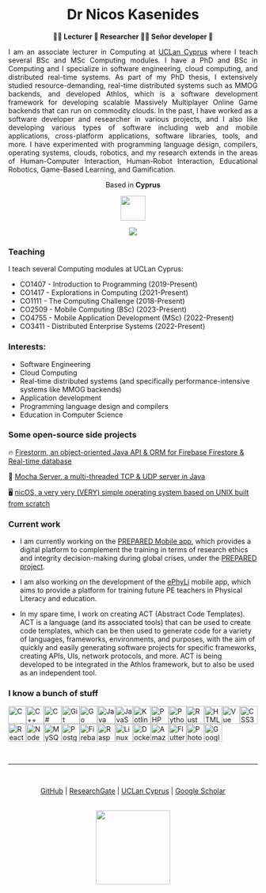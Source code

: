 <h1 align="center">Dr Nicos Kasenides</h1>

<p></p>

<p align="center"><b>👨‍🏫 Lecturer 🔭 Researcher 🧑‍💻 Señor developer 🙂️</b><p>

<p align="justify">
  I am an associate lecturer in Computing at <a href="http://www.uclancyprus.ac.cy/">UCLan Cyprus</a> where I teach several BSc and MSc Computing modules. 
  I have a PhD and BSc in Computing and I specialize in software engineering, cloud computing, and distributed real-time systems. 
  As part of my PhD thesis, I extensively studied resource-demanding, real-time distributed systems such as MMOG backends,
  and developed Athlos, which is a software development framework for developing scalable Massively Multiplayer Online Game backends that can run on commodity clouds.
In the past, I have worked as a software developer and researcher in various projects, and I also like developing various types of software including
  web and mobile applications, cross-platform applications, software libraries, tools, and more. I have experimented with programming language design, compilers,
  operating systems, clouds, robotics, and my research extends in the areas of Human-Computer Interaction, Human-Robot Interaction, Educational Robotics, Game-Based Learning, and Gamification.
</p>

<div align="center">

Based in **Cyprus**

<img width="50" src="https://upload.wikimedia.org/wikipedia/commons/thumb/d/d4/Flag_of_Cyprus.svg/800px-Flag_of_Cyprus.svg.png" />

<br/>

<a href="http://www.github.com/nkasenides"><img src="https://github-readme-streak-stats.herokuapp.com/?user=nkasenides&stroke=000000&background=FFFFFF&ring=ef4444&fire=ef4444&currStreakNum=000000&currStreakLabel=ef4444&sideNums=000000&sideLabels=333333&dates=333333&hide_border=false" /></a>


</div>

<h3>Teaching</h3>

I teach several Computing modules at UCLan Cyprus:

* CO1407 - Introduction to Programming (2019-Present)
* CO1417 - Explorations in Computing (2021-Present)
* CO1111 - The Computing Challenge (2018-Present)
* CO2509 - Mobile Computing (BSc) (2023-Present)
* CO4755 - Mobile Application Development (MSc) (2022-Present)
* CO3411 - Distributed Enterprise Systems (2022-Present)

<h3>Interests:</h3>

* Software Engineering
* Cloud Computing
* Real-time distributed systems (and specifically performance-intensive systems like MMOG backends)
* Application development
* Programming language design and compilers
* Education in Computer Science

<h3>Some open-source side projects</h3>

🔥 [Firestorm, an object-oriented Java API & ORM for Firebase Firestore & Real-time database](https://github.com/RayLabz/Firestorm)

🛜 [Mocha Server, a multi-threaded TCP & UDP server in Java](https://github.com/RayLabz/Mocha-Server)

🖥️ [nicOS, a very very (VERY) simple operating system based on UNIX built from scratch](https://github.com/nkasenides/nicOS)

<h3>Current work</h3>

* I am currently working on the [PREPARED Mobile app](https://prepared-project.eu/app/), which provides a digital platform to complement 
the training in terms of research ethics and integrity decision-making during global crises, under the [PREPARED project](https://prepared-project.eu/app/).

* I am also working on the development of the [ePhyLi](https://www.ephyliproject.eu/) mobile app, which aims to provide a platform for training
future PE teachers in Physical Literacy and education.

* In my spare time, I work on creating ACT (Abstract Code Templates). ACT is a language (and its associated tools) that can be used to create code templates, which can be then used to generate code for a variety of languages, frameworks, environments, and purposes, with the aim of quickly and easily generating software projects for specific frameworks, creating APIs, UIs, network protocols, and more. ACT is being developed to be integrated in the Athlos framework, but to also be used as an independent tool.

<h3>I know a bunch of stuff</h3>

<p>
<a href="https://docs.microsoft.com/en-us/cpp/?view=msvc-170" target="_blank" rel="noreferrer"><img src="https://raw.githubusercontent.com/danielcranney/readme-generator/main/public/icons/skills/c-colored.svg" width="36" height="36" alt="C" /></a><a href="https://docs.microsoft.com/en-us/cpp/?view=msvc-170" target="_blank" rel="noreferrer"><img src="https://raw.githubusercontent.com/danielcranney/readme-generator/main/public/icons/skills/cplusplus-colored.svg" width="36" height="36" alt="C++" /></a><a href="https://docs.microsoft.com/en-us/dotnet/csharp/" target="_blank" rel="noreferrer"><img src="https://raw.githubusercontent.com/danielcranney/readme-generator/main/public/icons/skills/csharp-colored.svg" width="36" height="36" alt="C#" /></a><a href="https://git-scm.com/" target="_blank" rel="noreferrer"><img src="https://raw.githubusercontent.com/danielcranney/readme-generator/main/public/icons/skills/git-colored.svg" width="36" height="36" alt="Git" /></a><a href="https://go.dev/doc/" target="_blank" rel="noreferrer"><img src="https://raw.githubusercontent.com/danielcranney/readme-generator/main/public/icons/skills/go-colored.svg" width="36" height="36" alt="Go" /></a><a href="https://www.oracle.com/java/" target="_blank" rel="noreferrer"><img src="https://raw.githubusercontent.com/danielcranney/readme-generator/main/public/icons/skills/java-colored.svg" width="36" height="36" alt="Java" /></a><a href="https://developer.mozilla.org/en-US/docs/Web/JavaScript" target="_blank" rel="noreferrer"><img src="https://raw.githubusercontent.com/danielcranney/readme-generator/main/public/icons/skills/javascript-colored.svg" width="36" height="36" alt="JavaScript" /></a><a href="https://kotlinlang.org/" target="_blank" rel="noreferrer"><img src="https://raw.githubusercontent.com/danielcranney/readme-generator/main/public/icons/skills/kotlin-colored.svg" width="36" height="36" alt="Kotlin" /></a><a href="https://www.php.net/" target="_blank" rel="noreferrer"><img src="https://raw.githubusercontent.com/danielcranney/readme-generator/main/public/icons/skills/php-colored.svg" width="36" height="36" alt="PHP" /></a><a href="https://www.python.org/" target="_blank" rel="noreferrer"><img src="https://raw.githubusercontent.com/danielcranney/readme-generator/main/public/icons/skills/python-colored.svg" width="36" height="36" alt="Python" /></a><a href="https://www.rust-lang.org/" target="_blank" rel="noreferrer"><img src="https://raw.githubusercontent.com/danielcranney/readme-generator/main/public/icons/skills/rust-colored.svg" width="36" height="36" alt="Rust" /></a><a href="https://developer.mozilla.org/en-US/docs/Glossary/HTML5" target="_blank" rel="noreferrer"><img src="https://raw.githubusercontent.com/danielcranney/readme-generator/main/public/icons/skills/html5-colored.svg" width="36" height="36" alt="HTML5" /></a><a href="https://vuejs.org/" target="_blank" rel="noreferrer"><img src="https://raw.githubusercontent.com/danielcranney/readme-generator/main/public/icons/skills/vuejs-colored.svg" width="36" height="36" alt="Vue" /></a><a href="https://www.w3.org/TR/CSS/#css" target="_blank" rel="noreferrer"><img src="https://raw.githubusercontent.com/danielcranney/readme-generator/main/public/icons/skills/css3-colored.svg" width="36" height="36" alt="CSS3" /></a><a href="https://reactjs.org/" target="_blank" rel="noreferrer"><img src="https://raw.githubusercontent.com/danielcranney/readme-generator/main/public/icons/skills/react-colored.svg" width="36" height="36" alt="React" /></a><a href="https://nodejs.org/en/" target="_blank" rel="noreferrer"><img src="https://raw.githubusercontent.com/danielcranney/readme-generator/main/public/icons/skills/nodejs-colored.svg" width="36" height="36" alt="NodeJS" /></a><a href="https://www.mysql.com/" target="_blank" rel="noreferrer"><img src="https://raw.githubusercontent.com/danielcranney/readme-generator/main/public/icons/skills/mysql-colored.svg" width="36" height="36" alt="MySQL" /></a><a href="https://www.postgresql.org/" target="_blank" rel="noreferrer"><img src="https://raw.githubusercontent.com/danielcranney/readme-generator/main/public/icons/skills/postgresql-colored.svg" width="36" height="36" alt="PostgreSQL" /></a><a href="https://firebase.google.com/" target="_blank" rel="noreferrer"><img src="https://raw.githubusercontent.com/danielcranney/readme-generator/main/public/icons/skills/firebase-colored.svg" width="36" height="36" alt="Firebase" /></a><a href="https://www.raspberrypi.org/" target="_blank" rel="noreferrer"><img src="https://raw.githubusercontent.com/danielcranney/readme-generator/main/public/icons/skills/raspberrypi-colored.svg" width="36" height="36" alt="Raspberry Pi" /></a><a href="https://www.linux.org" target="_blank" rel="noreferrer"><img src="https://raw.githubusercontent.com/danielcranney/readme-generator/main/public/icons/skills/linux-colored.svg" width="36" height="36" alt="Linux" /></a><a href="https://www.docker.com/" target="_blank" rel="noreferrer"><img src="https://raw.githubusercontent.com/danielcranney/readme-generator/main/public/icons/skills/docker-colored.svg" width="36" height="36" alt="Docker" /></a><a href="https://aws.amazon.com" target="_blank" rel="noreferrer"><img src="https://raw.githubusercontent.com/danielcranney/readme-generator/main/public/icons/skills/aws-colored.svg" width="36" height="36" alt="Amazon Web Services" /></a><a href="https://flutter.dev/" target="_blank" rel="noreferrer"><img src="https://raw.githubusercontent.com/danielcranney/readme-generator/main/public/icons/skills/flutter-colored.svg" width="36" height="36" alt="Flutter" /></a><a href="https://www.adobe.com/uk/products/photoshop.html" target="_blank" rel="noreferrer"><img src="https://raw.githubusercontent.com/danielcranney/readme-generator/main/public/icons/skills/photoshop-colored.svg" width="36" height="36" alt="Photoshop" /></a><a href="https://cloud.google.com/" target="_blank" rel="noreferrer"><img src="https://raw.githubusercontent.com/danielcranney/readme-generator/main/public/icons/skills/googlecloud-colored.svg" width="36" height="36" alt="Google Cloud" /></a>
</p>

<br/>

---

<br/>

<div align="center">

[GitHub](https://www.github.com/nkasenides) |
[ResearchGate](https://www.researchgate.net/profile/Nicos-Kasenides) |
[UCLan Cyprus](https://www.uclancyprus.ac.cy/academic/nicos-kasenides-2/) |
[Google Scholar](https://scholar.google.com/citations?hl=en&user=6Jqe1FMAAAAJ)

</div>

<br/>

<div align="center">
    <a href="https://www.buymeacoffee.com/nkasenides"><img src="https://cdn.buymeacoffee.com/buttons/v2/default-yellow.png" width="150"/></a>
</div>